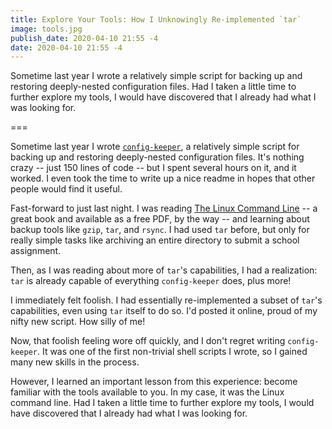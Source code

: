 ```yaml
---
title: Explore Your Tools: How I Unknowingly Re-implemented `tar`
image: tools.jpg
publish_date: 2020-04-10 21:55 -4
date: 2020-04-10 21:55 -4
---
```


Sometime last year I wrote a relatively simple script for backing up and restoring deeply-nested configuration files. Had I taken a little time to further explore my tools, I would have discovered that I already had what I was looking for.

===

Sometime last year I wrote [`config-keeper`](https://github.com/jasonccox/config-keeper), a relatively simple script for backing up and restoring deeply-nested configuration files. It's nothing crazy -- just 150 lines of code -- but I spent several hours on it, and it worked. I even took the time to write up a nice readme in hopes that other people would find it useful.

Fast-forward to just last night. I was reading [The Linux Command Line](http://linuxcommand.org/tlcl.php) -- a great book and available as a free PDF, by the way -- and learning about backup tools like `gzip`, `tar`, and `rsync`. I had used `tar` before, but only for really simple tasks like archiving an entire directory to submit a school assignment.

Then, as I was reading about more of `tar`'s capabilities, I had a realization: `tar` is already capable of everything `config-keeper` does, plus more!

I immediately felt foolish. I had essentially re-implemented a subset of `tar`'s capabilities, even using `tar` itself to do so. I'd posted it online, proud of my nifty new script. How silly of me!

Now, that foolish feeling wore off quickly, and I don't regret writing `config-keeper`. It was one of the first non-trivial shell scripts I wrote, so I gained many new skills in the process.

However, I learned an important lesson from this experience: become familiar with the tools available to you. In my case, it was the Linux command line. Had I taken a little time to further explore my tools, I would have discovered that I already had what I was looking for.

